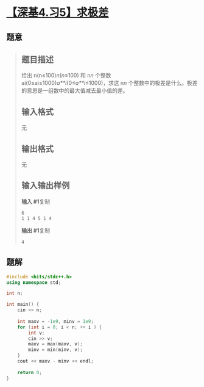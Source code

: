 #  [【深基4.习5】求极差](https://www.luogu.com.cn/problem/P5724)

## 题意

>   ## 题目描述
>
>   给出 n(n≤100)*n*(*n*≤100) 和 n*n* 个整数 ai(0≤ai≤1000)*a**i*(0≤*a**i*≤1000)，求这 n*n* 个整数中的极差是什么。极差的意思是一组数中的最大值减去最小值的差。
>
>   ## 输入格式
>
>   无
>
>   ## 输出格式
>
>   无
>
>   ## 输入输出样例
>
>   **输入 #1**复制
>
>   ```
>   6
>   1 1 4 5 1 4
>   ```
>
>   **输出 #1**复制
>
>   ```
>   4
>   ```

## 题解



```c++
#include <bits/stdc++.h>
using namespace std;

int n;

int main() {
    cin >> n;
    
    int maxv = -1e9, minv = 1e9;
    for (int i = 0; i < n; ++ i ) {
        int v;
        cin >> v;
        maxv = max(maxv, v);
        minv = min(minv, v);
    }
    cout << maxv - minv << endl;
    
    return 0;
}
```



```python3

```

